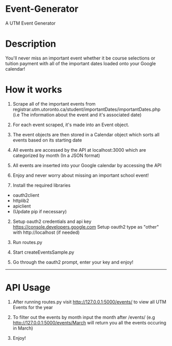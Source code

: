 # Event-Generator
A UTM Event Generator

# Description
You'll never miss an important event whether it be course selections or tuition payment with all of the important dates loaded onto your Google calendar!

# How it works
1. Scrape all of the important events from registrar.utm.utoronto.ca/student/importantDates/importantDates.php
(i.e The information about the event and it's associated date)
2. For each event scraped, it's made into an Event object.
3. The event objects are then stored in a Calendar object which sorts all events based on its starting date
4. All events are accessed by the API at localhost:3000 which are categorized by month (In a JSON format)
5. All events are inserted into your Google calendar by accessing the API
6. Enjoy and never worry about missing an important school event!


1. Install the required libraries

- oauth2client
- httplib2
- apiclient
- (Update pip if necessary)

2. Setup oauth2 credentials and api key
https://console.developers.google.com
Setup oauth2 type as "other" with http://localhost (if needed)

3. Run routes.py

4. Start createEventsSample.py

5. Go through the oauth2 prompt, enter your key and enjoy!

---------------------------------------------------------
# API Usage

1. After running routes.py visit http://127.0.0.1:5000/events/ to view all UTM Events for the year

2. To filter out the events by month input the month after /events/ 
(e.g http://127.0.0.1:5000/events/March will return you all the events occuring in March)

3. Enjoy!
